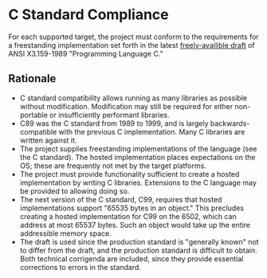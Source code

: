 # C Standard Compliance

For each supported target, the project must conform to the requirements for a
freestanding implementation set forth in the latest [freely-availible
draft](http://port70.net/~nsz/c/c89/c89-draft.html) of ANSI X3.159-1989
"Programming Language C."

## Rationale

* C standard compatibility allows running as many libraries as possible without
  modification. Modification may still be required for either non-portable or
  insufficiently performant libraries.
* C89 was the C standard from 1989 to 1999, and is largely backwards-compatible
  with the previous C implementation. Many C libraries are written against it.
* The project supplies freestanding implementations of the language (see the C
  standard). The hosted implementation places expectations on the OS; these are
  frequently not met by the target platforms.
* The project must provide functionality sufficient to create a hosted
  implementation by writing C libraries. Extensions to the C language may be
  provided to allowing doing so.
* The next version of the C standard, C99, requires that hosted implementations
  support "65535 bytes in an object." This precludes creating a hosted
  implementation for C99 on the 6502, which can address at most 65537 bytes.
  Such an object would take up the entire addressible memory space.
* The draft is used since the production standard is "generally known" not to
  differ from the draft, and the production standard is difficult to obtain.
  Both technical corrigenda are included, since they provide essential
  corrections to errors in the standard.
